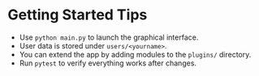 # Getting Started Tips

- Use `python main.py` to launch the graphical interface.
- User data is stored under `users/<yourname>`.
- You can extend the app by adding modules to the `plugins/` directory.
- Run `pytest` to verify everything works after changes.

